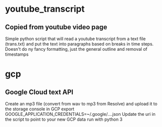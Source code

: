 # youtube_transcript
## Copied from youtube video page
Simple python script that will read a youtube transcript from a text file (trans.txt) and put the text into paragraphs based on breaks in time steps.  Doesn't do ny fancy formatting, just the general outline and removal of timestamps

# gcp
## Google Cloud text API
Create an mp3 file (convert from wav to mp3 from Resolve) and upload it to the storage console in GCP
export GOOGLE_APPLICATION_CREDENTIALS=~/.google/....json
Update the uri in the script to point to your new GCP data
run with python 3
